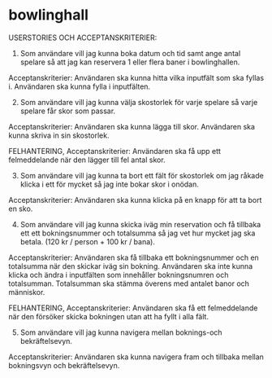# bowlinghall

USERSTORIES OCH ACCEPTANSKRITERIER:

1. Som användare vill jag kunna boka datum och tid samt ange antal spelare så att jag kan reservera 1 eller flera baner i bowlinghallen.

Acceptanskriterier: 
Användaren ska kunna hitta vilka inputfält som ska fyllas i.
Användaren ska kunna fylla i inputfälten.

2. Som användare vill jag kunna välja skostorlek för varje spelare så varje spelare får skor som passar.

Acceptanskriterier: 
Användaren ska kunna lägga till skor.
Användaren ska kunna skriva in sin skostorlek.

FELHANTERING, Acceptanskriterier: 
Användaren ska få upp ett felmeddelande när den lägger till fel antal skor.

3. Som användare vill jag kunna ta bort ett fält för skostorlek om jag råkade klicka i ett för mycket så jag inte bokar skor i onödan.

Acceptanskriterier: 
Användaren ska kunna klicka på en knapp för att ta bort en sko.

4. Som användare vill jag kunna skicka iväg min reservation och få tillbaka ett ett bokningsnummer och totalsumma så jag vet hur mycket jag ska betala. (120 kr / person + 100 kr / bana).

Acceptanskriterier: 
Användaren ska få tillbaka ett bokningsnummer och en totalsumma när den skickar iväg sin bokning.
Användaren ska inte kunna klicka och ändra i inputfälten som innehåller bokningsnumren och totalsumman.
Totalsumman ska stämma överens med antalet banor och människor.

FELHANTERING, Acceptanskriterier: 
Användaren ska få ett felmeddelande när den försöker skicka bokningen utan att ha fyllt i alla fält.

5. Som användare vill jag kunna navigera mellan boknings-och bekräftelsevyn.

Acceptanskriterier:
Användaren ska kunna navigera fram och tillbaka mellan bokningsvyn och bekräftelsevyn.
